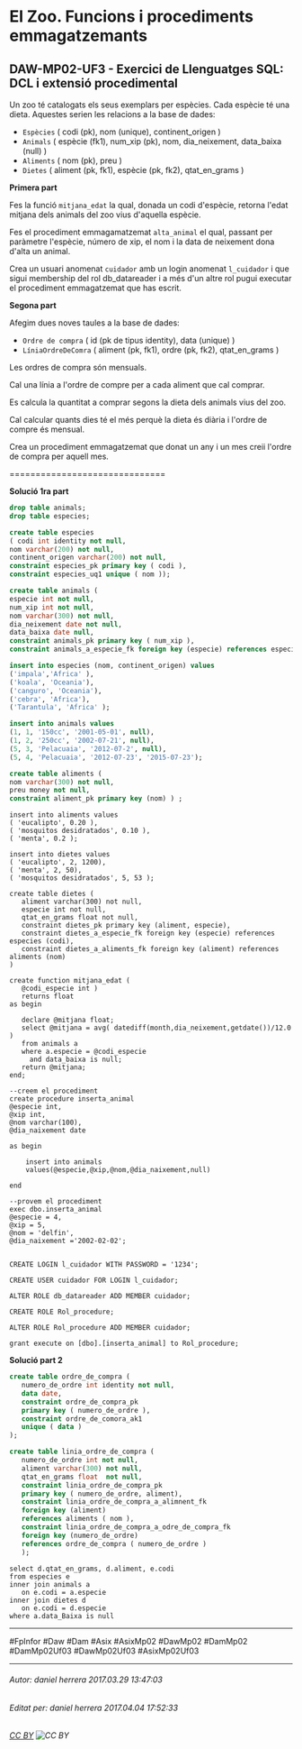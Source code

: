 # El Zoo. Funcions i procediments emmagatzemants
## DAW-MP02-UF3 - Exercici de Llenguatges SQL: DCL i extensió procedimental
Un zoo té catalogats els seus exemplars per espècies. Cada espècie té una dieta. Aquestes serien les relacions a la base de dades:

* `Espècies` ( codi (pk), nom (unique), continent_origen )
* `Animals` ( espècie (fk1), num_xip (pk), nom, dia_neixement, data_baixa (null) )
* `Aliments` ( nom (pk), preu )
* `Dietes` ( aliment (pk, fk1), espècie (pk, fk2), qtat_en_grams )

**Primera part**

Fes la funció `mitjana_edat` la qual, donada un codi d'espècie, retorna l'edat mitjana dels animals del zoo vius d'aquella espècie.

Fes el procediment emmagamatzemat `alta_animal` el qual, passant per paràmetre l'espècie, número de xip, el nom i la data de neixement dona d'alta un animal.

Crea un usuari anomenat `cuidador` amb un login anomenat `l_cuidador` i que sigui membership del rol db_datareader i a més d'un altre rol pugui executar el procediment emmagatzemat que has escrit.

**Segona part**

Afegim dues noves taules a la base de dades:

* `Ordre de compra` ( id (pk de tipus identity), data (unique) )
* `LíniaOrdreDeComra` ( aliment (pk, fk1), ordre (pk, fk2), qtat_en_grams )

Les ordres de compra són mensuals.

Cal una línia a l'ordre de compre per a cada aliment que cal comprar.

Es calcula la quantitat a comprar segons la dieta dels animals vius del zoo.

Cal calcular quants dies té el més perquè la dieta és diària i l'ordre de compre és mensual.

Crea un procediment emmagatzemat que donat un any i un mes creii l'ordre de compra per aquell mes.

==============================

**Solució 1ra part**


    
```sql
drop table animals;
drop table especies;

create table especies 
( codi int identity not null,
nom varchar(200) not null,
continent_origen varchar(200) not null,
constraint especies_pk primary key ( codi ),
constraint especies_uq1 unique ( nom ));

create table animals (
especie int not null,
num_xip int not null,
nom varchar(300) not null,
dia_neixement date not null,
data_baixa date null,
constraint animals_pk primary key ( num_xip ),
constraint animals_a_especie_fk foreign key (especie) references especies (codi));

insert into especies (nom, continent_origen) values
('impala','Africa' ),
('koala', 'Oceania'),
('canguro', 'Oceania'),
('cebra', 'Africa'),
('Tarantula', 'Africa' );

insert into animals values
(1, 1, '150cc', '2001-05-01', null),
(1, 2, '250cc', '2002-07-21', null),
(5, 3, 'Pelacuaia', '2012-07-2', null),
(5, 4, 'Pelacuaia', '2012-07-23', '2015-07-23');

create table aliments (
nom varchar(300) not null,
preu money not null,
constraint aliment_pk primary key (nom) ) ;
```

    insert into aliments values
    ( 'eucalipto', 0.20 ),
    ( 'mosquitos desidratados', 0.10 ),
    ( 'menta', 0.2 );
    
    insert into dietes values
    ( 'eucalipto', 2, 1200),
    ( 'menta', 2, 50),
    ( 'mosquitos desidratados', 5, 53 );
    
    create table dietes (
       aliment varchar(300) not null,
       especie int not null,
       qtat_en_grams float not null,
       constraint dietes_pk primary key (aliment, especie),
       constraint dietes_a_especie_fk foreign key (especie) references especies (codi),
       constraint dietes_a_aliments_fk foreign key (aliment) references aliments (nom)
    )

    create function mitjana_edat ( 
       @codi_especie int )
       returns float
    as begin
    
       declare @mitjana float;
       select @mitjana = avg( datediff(month,dia_neixement,getdate())/12.0 )
       from animals a
       where a.especie = @codi_especie
         and data_baixa is null;
       return @mitjana;
    end;

    --creem el procediment
    create procedure inserta_animal 
    @especie int,
    @xip int,
    @nom varchar(100),
    @dia_naixement date
    
    as begin
    
        insert into animals
        values(@especie,@xip,@nom,@dia_naixement,null)
    
    end
    
    --provem el procediment
    exec dbo.inserta_animal
    @especie = 4,
    @xip = 5,
    @nom = 'delfin',
    @dia_naixement ='2002-02-02';
    
    
    CREATE LOGIN l_cuidador WITH PASSWORD = '1234';
    
    CREATE USER cuidador FOR LOGIN l_cuidador;
    
    ALTER ROLE db_datareader ADD MEMBER cuidador;
    
    CREATE ROLE Rol_procedure;
    
    ALTER ROLE Rol_procedure ADD MEMBER cuidador;
    
    grant execute on [dbo].[inserta_animal] to Rol_procedure;


**Solució part 2**


    
```sql
create table ordre_de_compra (
   numero_de_ordre int identity not null,
   data date,
   constraint ordre_de_compra_pk
   primary key ( numero_de_ordre ),
   constraint ordre_de_comora_ak1
   unique ( data ) 
);

create table linia_ordre_de_compra (
   numero_de_ordre int not null,
   aliment varchar(300) not null,
   qtat_en_grams float  not null,
   constraint linia_ordre_de_compra_pk
   primary key ( numero_de_ordre, aliment),
   constraint linia_ordre_de_compra_a_alimnent_fk
   foreign key (aliment) 
   references aliments ( nom ),
   constraint linia_ordre_de_compra_a_odre_de_compra_fk
   foreign key (numero_de_ordre) 
   references ordre_de_compra ( numero_de_ordre )
   );
```

    select d.qtat_en_grams, d.aliment, e.codi
    from especies e 
    inner join animals a
       on e.codi = a.especie
    inner join dietes d
       on e.codi = d.especie
    where a.data_Baixa is null

---

#FpInfor #Daw #Dam #Asix #AsixMp02 #DawMp02 #DamMp02 #DamMp02Uf03 #DawMp02Uf03 #AsixMp02Uf03

---

###### Autor: daniel herrera 2017.03.29 13:47:03
###### Editat per: daniel herrera 2017.04.04 17:52:33
###### [CC BY](https://creativecommons.org/licenses/by/4.0/) ![CC BY](https://licensebuttons.net/l/by/3.0/80x15.png)
